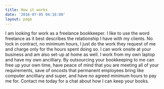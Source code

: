 ```yaml
---
title: How it works
date: '2016-07-05 04:16:00'
layout: page
---
```

I am looking for work as a freelance bookkeeper. I like to use the word freelance as it best describes the relationship I have with my clients. No lock in contract, no minimum hours, I just do the work they request of me and charge only for the hours spent doing so. 
I can work onsite at your business and am also set-up at home as well. 
I work from my own laptop and have my own ancilliary.
By outsourcing your bookkeeping to me can free up your own time, have peace of mind that you are meeting all of your requirements, save of oncosts that permanent employees bring like computer ancilliary and super, and have no agreed minimum hours to pay me for.
Contact me today for a chat about how I can keep your books.